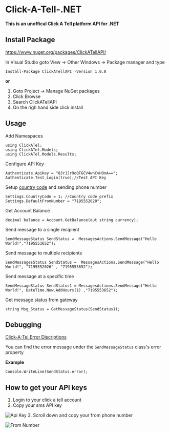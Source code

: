 # Click-A-Tell-.NET
**This is an unoffical Click A Tell platform API for .NET**

## Install Package
https://www.nuget.org/packages/ClickATellAPI/

In Visual Studio goto View -> Other Windows -> Package manager and type
  
    Install-Package ClickATellAPI -Version 1.0.0

**or**

1. Goto Project -> Manage NuGet packages
2. Click Browse
3. Search ClickATellAPI
4. On the righ hand side click install 


## Usage

Add Namespaces

    using ClickATel;
    using ClickATel.Models;
    using ClickATel.Models.Results;
    
Configure API Key

    Authenticate.ApiKey = "8Jr1Jr9oQFGCV4wnCvHOnA==";
	Authenticate.Test_Login(true);//Test API Key
    
Setup [country code](https://countrycode.org/) and sending phone number

    Settings.CountryCode = 1; //Country code prefix
    Settings.DefaultFromNumber = "7195552020";
    
Get Account Balance

    decimal balance = Account.GetBalance(out string currency);
    
Send message to a single recipient 

    SendMessageStatus SendStatus =  MessagesActions.SendMessage("Hello World!","7195553652");
    
Send message to multiple recipients

    SendMessagesStatus SendStatus =  MessagesActions.SendMessage("Hello World!", "7195552026" , "7195553652");
    
Send message at a specific time

    SendMessageStatus SendStatus1 = MessagesActions.SendMessage("Hello World!", DateTime.Now.AddHours(1) ,"7195553652");
    
Get message status from gateway

    string Msg_Status = GetMessageStatus(SendStatus1);

## Debugging

[Click-A-Tel Error Discriptions](https://www.clickatell.com/developers/api-documentation/rest-api-error-message-descriptions/)

You can find the error message under the `SendMessageStatus` class's error property

**Example**

    Console.WriteLine(SendStatus.error);

## How to get your API keys

1) Login to your click a tell account 
2) Copy your sms API key 

![Api Key](https://imgur.com/OgE6oQ6.png)
3. Scroll down and copy your from phone number

![From Number](https://imgur.com/KIwExPO.png)
